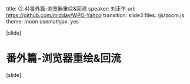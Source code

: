 title: (2.4)番外篇-浏览器重绘&回流
speaker: 刘正午
url: https://github.com/midday/WPO-Yahoo
transition: slide3
files: /js/zoom.js
theme: moon
usemathjax: yes


[slide]
# 番外篇-浏览器重绘&回流


[slide]

